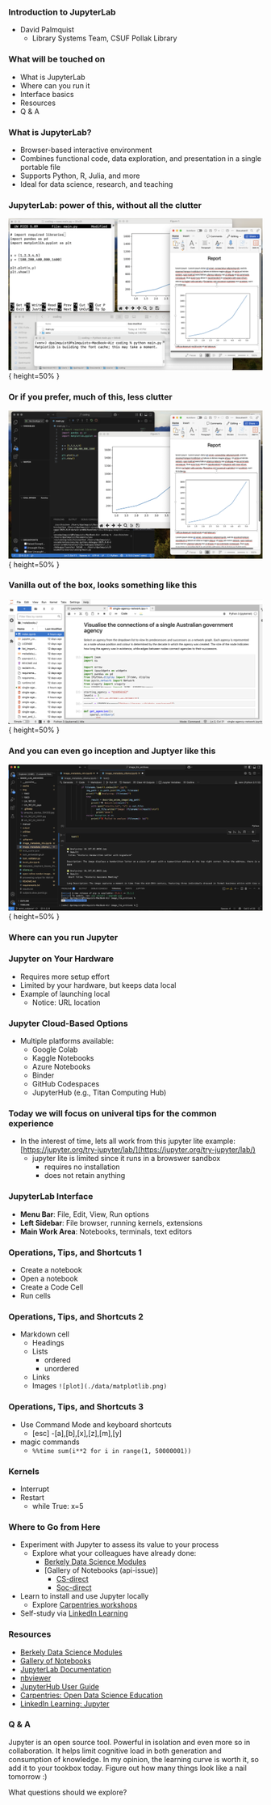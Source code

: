 ### Introduction to JupyterLab 
- David Palmquist
    - Library Systems Team, CSUF Pollak Library

### What will be touched on
- What is JupyterLab
- Where can you run it
- Interface basics
- Resources
- Q & A

### What is JupyterLab?
- Browser-based interactive environment
- Combines functional code, data exploration, and presentation in a single portable file
- Supports Python, R, Julia, and more
- Ideal for data science, research, and teaching

### JupyterLab: power of this, without all the clutter
![Old School](./images/old-school.png){ height=50% }

### Or if you prefer, much of this, less clutter
![New School](./images/ide.png){ height=50% }

### Vanilla out of the box, looks something like this 
![JupyterLab Launcher](./images/jupyterlabopennotebook.png){ height=50% }

### And you can even go inception and Juptyer like this
![IDE](./images/inception.png){ height=50% }

### Where can you run Jupyter

### Jupyter on Your Hardware
- Requires more setup effort
- Limited by your hardware, but keeps data local
- Example of launching local
    - Notice: URL location

### Jupyter Cloud-Based Options
- Multiple platforms available:
    - Google Colab
    - Kaggle Notebooks
    - Azure Notebooks
    - Binder
    - GitHub Codespaces
    - JupyterHub (e.g., Titan Computing Hub)

### Today we will focus on univeral tips for the common experience
- In the interest of time, lets all work from this jupyter lite example:
[https://jupyter.org/try-jupyter/lab/](https://jupyter.org/try-jupyter/lab/)
    - jupyter lite is limited since it runs in a browswer sandbox
        - requires no installation
        - does not retain anything

### JupyterLab Interface
- **Menu Bar**: File, Edit, View, Run options
- **Left Sidebar**: File browser, running kernels, extensions
- **Main Work Area**: Notebooks, terminals, text editors

### Operations, Tips, and Shortcuts 1
- Create a notebook
- Open a notebook
- Create a Code Cell
- Run cells

### Operations, Tips, and Shortcuts 2
- Markdown cell
    - Headings
    - Lists
        - ordered
        - unordered       
    - Links
    - Images `![plot](./data/matplotlib.png)`

### Operations, Tips, and Shortcuts 3
- Use Command Mode and keyboard shortcuts
    - [esc]
    -[a],[b],[x],[z],[m],[y]
- magic commands
    - `%%time
    sum(i**2 for i in range(1, 50000001))`

### Kernels
- Interrupt
- Restart
    - while True: x=5

### Where to Go from Here
- Experiment with Jupyter to assess its value to your process
    - Explore what your colleagues have already done:
        - [Berkely Data Science Modules](https://ds-modules.github.io/library/)
        - [Gallery of Notebooks (api-issue)]
            - [CS-direct](https://github.com/yoavram/CS1001.py/blob/master/recitation1.ipynb)
            - [Soc-direct](https://github.com/nealcaren/workshop_2014/blob/master/notebooks/1_into.ipynb)
- Learn to install and use Jupyter locally
    - Explore [Carpentries workshops](https://carpentries.org/workshops/upcoming-workshops/)
- Self-study via [LinkedIn Learning](https://www.linkedin.com/learning/introducing-jupyter/present-data-like-a-pro-with-jupyter)

### Resources
- [Berkely Data Science Modules](https://ds-modules.github.io/library/)
- [Gallery of Notebooks](https://github.com/Carreau/ipython-wiki/blob/master/A-gallery-of-interesting-IPython-Notebooks.md)
- [JupyterLab Documentation](https://jupyterlab.readthedocs.io/en/stable/)
- [nbviewer](https://nbviewer.org/)
- [JupyterHub User Guide](https://nationalresearchplatform.org/documentation/userdocs/jupyter/jupyterhub-service/)
- [Carpentries: Open Data Science Education](https://carpentries.org/)
- [LinkedIn Learning: Jupyter](https://www.linkedin.com/learning/introducing-jupyter/)

### Q & A

Jupyter is an open source tool. Powerful in isolation and even more so in collaboration. It helps limit cognitive load in both generation and consumption of knowledge. In my opinion, the learning curve is worth it, so add it to your tookbox today.  Figure out how many things look like a nail tomorrow :)

What questions should we explore?